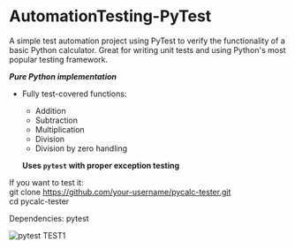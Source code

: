 # AutomationTesting-PyTest
A simple test automation project using PyTest to verify the functionality of a basic Python calculator. Great for writing unit tests and using Python's most popular testing framework.

***Pure Python implementation***
- Fully test-covered functions: <br/>
  - Addition <br/>
  - Subtraction <br/>
  - Multiplication <br/>
  - Division <br/> 
  - Division by zero handling <br/>
  
  **Uses `pytest` with proper exception testing**

If you want to test it: <br/>
git clone https://github.com/your-username/pycalc-tester.git <br/>
cd pycalc-tester <br/>

Dependencies: pytest

![pytest TEST1 ](https://github.com/user-attachments/assets/c2d62631-f259-45c0-8c7f-6d9531e78691)
